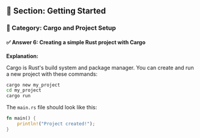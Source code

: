 ## 📘 Section: Getting Started  
### 🔹 Category: Cargo and Project Setup  
#### ✅ Answer 6: Creating a simple Rust project with Cargo

**Explanation:**

Cargo is Rust's build system and package manager. You can create and run a new project with these commands:

```sh
cargo new my_project
cd my_project
cargo run
```

The `main.rs` file should look like this:

```rust
fn main() {
    println!("Project created!");
}
```

